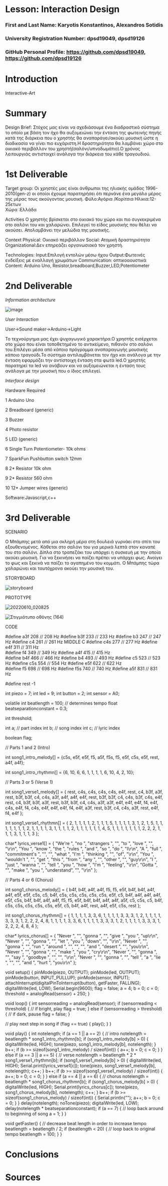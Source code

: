 # Lesson: Interaction Design

### First and Last Name: Karyotis Konstantinos, Alexandros Sotidis
### University Registration Number: dpsd19049, dpsd19126 
### GitHub Personal Profile: https://github.com/dpsd19049, https://github.com/dpsd19126

# Introduction
Interactive-Art
# Summary
Design Brief:
Στόχος μας είναι να σχεδιάσουμε ένα διαδραστικό σύστημα το οποίο με βάση τον ήχο θα αυξομειώνει την ένταση της φωτεινής πηγής κατά της διάρκεια που ο χρηστής θα αναπαράγει/ακούει μουσική ώστε η διαδικασία να γίνει πιο ευχάριστη.Η δραστηριότητα θα λαμβάνει χώρο στο οικιακό περιβάλλον του χρηστή(σαλόνι/υπνοδωμάτιο).Ο χρόνος λειτουργιάς αντιστοιχεί ανάλογα την διάρκεια του κάθε τραγουδιού.


# 1st Deliverable

Target group:
	Οι χρηστές μας είναι άνθρωποι της ηλιακής ομάδας 1996-2010(gen-z) οι οποίοι έχουμε παρατηρήσει ότι περνάνε ένα μεγάλο μέρος της μέρας τους ακούγοντας μουσική.
  Φύλο:Αγόρια /Κορίτσια
	Ηλικια:12-25ετων	
	Χώρα :Ελλάδα

Activities 
	Ο χρηστής βρίσκεται στο οικιακό του χώρο και πιο συγκεκριμένα στο σαλόνι του και χαλαρώνει. 
	Επιλεγεί το είδος μουσικής που θέλει να ακούσει.
	Απολαμβάνει την μελώδια της μουσικής.

Context
	Physical: Οικιακό περιβάλλον 
	Social: Ατομική δραστηριότητα 
	Organizational:Δεν επηρεάζει οργανωσιακά τον χρηστή.


Τechnologies: 
	Input:Επιλογή εντολών μέσω ήχου
	Output:Φωτεινές ενδείξεις με εναλλαγή χρωμάτων
	Communication: οπτικοαουστικά 
	Content: Arduino Uno,  Resistor,breadboard,Buzzer,LED,Potentiometer



# 2nd Deliverable
*Information architecture*


![image](https://user-images.githubusercontent.com/100956044/167307330-6e792521-4f9f-4073-b716-3a79a0834279.png)




*User Interaction*

User->Sound maker->Arduino->Light


Το τεχνούργημα μας έχει ψυχαγωγικό χαρακτήρα.Ο χρηστής εισέρχεται στο χώρο που είναι τοποθετημένο το αντικείμενο, πιθανόν στο σαλόνι του.Επιλέγει μέσα από κάποιο πρόγραμμα αναπαραγωγής μουσικής κάποιο τραγούδι.Το σύστημα αντιλαμβάνεται τον ήχο και ανάλογα με την ένταση εφαρμόζει την αντίστοιχη ένταση στα φωτά led.Ο χρηστής παρατηρεί τα led να ανάβουν και να αυξομειώνεται η ένταση τους ανάλογα με την μουσική που ο ίδιος επιλεγεί.



*Interface design*


Hardware Required

1       Arduino Uno	

2	Breadboard (generic)

3      Buzzer

4     Photo resistor  

5     LED (generic)  

6      Single Turn Potentiometer- 10k ohms

7     SparkFun Pushbutton switch 12mm

8     2*  Resistor 10k ohm

9    2*	Resistor 560 ohm

10    12*  Jumper wires (generic)



	
	

Software:Javascript,c++



# 3rd Deliverable 


SCENARIO



Ο Μπάμπης μετά από μια σκληρή μέρα στη δουλειά γυρνάει στο σπίτι του εξουθενομένος. Κάθεται στο σαλόνι του για μερικά λεπτά στον καναπέ του στο σαλόνι. Δίπλα στο τραπεζάκι του υπάρχει η συσκευή με την οποία ακούει μουσική. Για να ξεκινήσει να παίζει πρέπει να υπάρχει φως. Ανοίγει το φως και ξεκινά να παίζει το αγαπημένο του κομμάτι. Ο Μπάμπης τώρα χαλαρώνει και ταυτόχρονα ακούει την μουσική του.





STORYBOARD




![storyboard](https://user-images.githubusercontent.com/100956044/172960634-35bbe153-cb4c-469e-8840-0d1d3e5ffdd1.jpg)



PROTOTYPE




![20220610_020825](https://user-images.githubusercontent.com/100956044/172960802-c643d26e-886b-45a7-a24c-56328a2de950.jpg)




![Στιγμιότυπο οθόνης (164)](https://user-images.githubusercontent.com/100956044/172961049-c22775e9-933b-4104-8a34-6f6f4f7df94d.png)



CODE

#define  a3f    208     // 208 Hz
#define  b3f    233     // 233 Hz
#define  b3     247     // 247 Hz
#define  c4     261     // 261 Hz MIDDLE C
#define  c4s    277     // 277 Hz
#define  e4f    311     // 311 Hz    
#define  f4     349     // 349 Hz 
#define  a4f    415     // 415 Hz  
#define  b4f    466     // 466 Hz 
#define  b4     493     // 493 Hz 
#define  c5     523     // 523 Hz 
#define  c5s    554     // 554 Hz
#define  e5f    622     // 622 Hz  
#define  f5     698     // 698 Hz 
#define  f5s    740     // 740 Hz
#define  a5f    831     // 831 Hz 

#define rest    -1

int piezo = 7;
int led = 9;
int button = 2;
int sensor = A0;

volatile int beatlength = 100; // determines tempo
float beatseparationconstant = 0.3;

int threshold;

int a; // part index
int b; // song index
int c; // lyric index

boolean flag;

// Parts 1 and 2 (Intro)

int song1_intro_melody[] =
{c5s, e5f, e5f, f5, a5f, f5s, f5, e5f, c5s, e5f, rest, a4f, a4f};

int song1_intro_rhythmn[] =
{6, 10, 6, 6, 1, 1, 1, 1, 6, 10, 4, 2, 10};

// Parts 3 or 5 (Verse 1)

int song1_verse1_melody[] =
{ rest, c4s, c4s, c4s, c4s, e4f, rest, c4, b3f, a3f,
  rest, b3f, b3f, c4, c4s, a3f, a4f, a4f, e4f,
  rest, b3f, b3f, c4, c4s, b3f, c4s, e4f, rest, c4, b3f, b3f, a3f,
  rest, b3f, b3f, c4, c4s, a3f, a3f, e4f, e4f, e4f, f4, e4f,
  c4s, e4f, f4, c4s, e4f, e4f, e4f, f4, e4f, a3f,
  rest, b3f, c4, c4s, a3f, rest, e4f, f4, e4f
};

int song1_verse1_rhythmn[] =
{ 2, 1, 1, 1, 1, 2, 1, 1, 1, 5,
  1, 1, 1, 1, 3, 1, 2, 1, 5,
  1, 1, 1, 1, 1, 1, 1, 2, 1, 1, 1, 1, 3,
  1, 1, 1, 1, 2, 1, 1, 1, 1, 1, 1, 4,
  5, 1, 1, 1, 1, 1, 1, 1, 2, 2,
  2, 1, 1, 1, 3, 1, 1, 1, 3
};

char* lyrics_verse1[] =
{ "We're ", "no ", "strangers ", "", "to ", "love ", "", "\r\n",
  "You ", "know ", "the ", "rules ", "and ", "so ", "do ", "I\r\n",
  "A ", "full ", "commitment's ", "", "", "what ", "I'm ", "thinking ", "", "of", "\r\n",
  "You ", "wouldn't ", "", "get ", "this ", "from ", "any ", "", "other ", "", "guy\r\n",
  "I ", "just ", "wanna ", "", "tell ", "you ", "how ", "I'm ", "feeling", "\r\n",
  "Gotta ", "", "make ", "you ", "understand", "", "\r\n"
};

// Parts 4 or 6 (Chorus)

int song1_chorus_melody[] =
{ b4f, b4f, a4f, a4f,
  f5, f5, e5f, b4f, b4f, a4f, a4f, e5f, e5f, c5s, c5, b4f,
  c5s, c5s, c5s, c5s,
  c5s, e5f, c5, b4f, a4f, a4f, a4f, e5f, c5s,
  b4f, b4f, a4f, a4f,
  f5, f5, e5f, b4f, b4f, a4f, a4f, a5f, c5, c5s, c5, b4f,
  c5s, c5s, c5s, c5s,
  c5s, e5f, c5, b4f, a4f, rest, a4f, e5f, c5s, rest
};

int song1_chorus_rhythmn[] =
{ 1, 1, 1, 1,
  3, 3, 6, 1, 1, 1, 1, 3, 3, 3, 1, 2,
  1, 1, 1, 1,
  3, 3, 3, 1, 2, 2, 2, 4, 8,
  1, 1, 1, 1,
  3, 3, 6, 1, 1, 1, 1, 3, 3, 3, 1, 2,
  1, 1, 1, 1,
  3, 3, 3, 1, 2, 2, 2, 4, 8, 4
};

char* lyrics_chorus[] =
{ "Never ", "", "gonna ", "", "give ", "you ", "up\r\n",
  "Never ", "", "gonna ", "", "let ", "you ", "down", "", "\r\n",
  "Never ", "", "gonna ", "", "run ", "around ", "", "", "", "and ", "desert ", "", "you\r\n",
  "Never ", "", "gonna ", "", "make ", "you ", "cry\r\n",
  "Never ", "", "gonna ", "", "say ", "goodbye ", "", "", "\r\n",
  "Never ", "", "gonna ", "", "tell ", "a ", "lie ", "", "", "and ", "hurt ", "you\r\n"
};

void setup()
{
  pinMode(piezo, OUTPUT);
  pinMode(led, OUTPUT);
  pinMode(button, INPUT_PULLUP);
  pinMode(sensor, INPUT);
  attachInterrupt(digitalPinToInterrupt(button), getFaster, FALLING);
  digitalWrite(led, LOW);
  Serial.begin(9600);
  flag = false;
  a = 4;
  b = 0;
  c = 0;
  threshold = analogRead(sensor) + 250;
}

void loop()
{
  int sensorreading = analogRead(sensor);
  if (sensorreading < threshold) { // if bright, play
    flag = true;
  }
  else if (sensorreading > threshold) { // if dark, pause
    flag = false;
  }

  // play next step in song
  if (flag == true) {
    play();
  }
}

void play() {
  int notelength;
  if (a == 1 || a == 2) {
    // intro
    notelength = beatlength * song1_intro_rhythmn[b];
    if (song1_intro_melody[b] > 0) {
      digitalWrite(led, HIGH);
      tone(piezo, song1_intro_melody[b], notelength);
    }
    b++;
    if (b >= sizeof(song1_intro_melody) / sizeof(int)) {
      a++;
      b = 0;
      c = 0;
    }
  }
  else if (a == 3 || a == 5) {
    // verse
    notelength = beatlength * 2 * song1_verse1_rhythmn[b];
    if (song1_verse1_melody[b] > 0) {
      digitalWrite(led, HIGH);
      Serial.print(lyrics_verse1[c]);
      tone(piezo, song1_verse1_melody[b], notelength);
      c++;
    }
    b++;
    if (b >= sizeof(song1_verse1_melody) / sizeof(int)) {
      a++;
      b = 0;
      c = 0;
    }
  }
  else if (a == 4 || a == 6) {
    // chorus
    notelength = beatlength * song1_chorus_rhythmn[b];
    if (song1_chorus_melody[b] > 0) {
      digitalWrite(led, HIGH);
      Serial.print(lyrics_chorus[c]);
      tone(piezo, song1_chorus_melody[b], notelength);
      c++;
    }
    b++;
    if (b >= sizeof(song1_chorus_melody) / sizeof(int)) {
      Serial.println("");
      a++;
      b = 0;
      c = 0;
    }
  }
  delay(notelength);
  noTone(piezo);
  digitalWrite(led, LOW);
  delay(notelength * beatseparationconstant);
  if (a == 7) { // loop back around to beginning of song
    a = 1;
  }
}

void getFaster() { // decrease beat length in order to increase tempo
  beatlength = beatlength / 2;
  if (beatlength < 20) { // loop back to original tempo
    beatlength = 100;
  }
}



# Conclusions



# Sources
